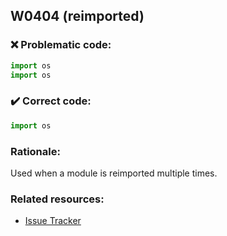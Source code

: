 ## W0404 (reimported)

### :x: Problematic code:

```python
import os
import os
```

### :heavy_check_mark: Correct code:

```python
import os
```

### Rationale:

Used when a module is reimported multiple times.

### Related resources:

- [Issue Tracker](https://github.com/PyCQA/pylint/issues?q=is%3Aissue+%22reimported%22+OR+%22W0404%22)
